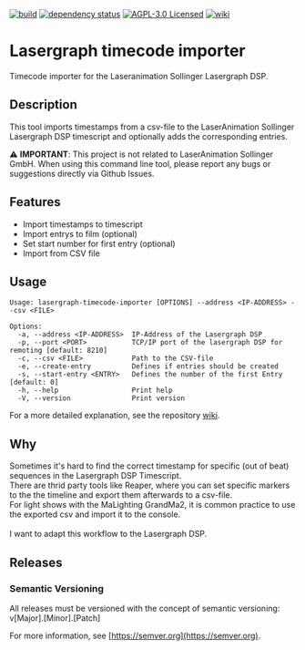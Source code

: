 [![build](https://github.com/d-strobel/lasergraph-dsp-timecode-importer/actions/workflows/build.yml/badge.svg)](https://github.com/d-strobel/lasergraph-dsp-timecode-importer/actions/workflows/build.yml)
[![dependency status](https://deps.rs/repo/github/d-strobel/lasergraph-dsp-timecode-importer/status.svg)](https://deps.rs/repo/github/d-strobel/lasergraph-dsp-timecode-importer)
[![AGPL-3.0 Licensed](https://img.shields.io/github/license/d-strobel/lasergraph-dsp-timecode-importer)](https://github.com/d-strobel/lasergraph-dsp-timecode-importer/blob/main/LICENSE)
[![wiki](https://badgen.net/static/github/wiki/blue)](https://github.com/laser-zentrale-de/lasergraph-timecode-importer/wiki)

# Lasergraph timecode importer
Timecode importer for the Laseranimation Sollinger Lasergraph DSP.

## Description
This tool imports timestamps from a csv-file to the LaserAnimation Sollinger Lasergraph DSP timescript and optionally adds the corresponding entries.<br>

⚠️ **IMPORTANT**: This project is not related to LaserAnimation Sollinger GmbH. When using this command line tool, please report any bugs or suggestions directly via Github Issues.

## Features
- Import timestamps to timescript
- Import entrys to film (optional)
- Set start number for first entry (optional)
- Import from CSV file

## Usage
```
Usage: lasergraph-timecode-importer [OPTIONS] --address <IP-ADDRESS> --csv <FILE>

Options:
  -a, --address <IP-ADDRESS>  IP-Address of the Lasergraph DSP
  -p, --port <PORT>           TCP/IP port of the lasergraph DSP for remoting [default: 8210]
  -c, --csv <FILE>            Path to the CSV-file
  -e, --create-entry          Defines if entries should be created
  -s, --start-entry <ENTRY>   Defines the number of the first Entry [default: 0]
  -h, --help                  Print help
  -V, --version               Print version
```
For a more detailed explanation, see the repository [wiki](https://github.com/laser-zentrale-de/lasergraph-timecode-importer/wiki).

## Why
Sometimes it's hard to find the correct timestamp for specific (out of beat) sequences in the Lasergraph DSP Timescript.<br>
There are thrid party tools like Reaper, where you can set specific markers to the the timeline and export them afterwards to a csv-file.<br>
For light shows with the MaLighting GrandMa2, it is common practice to use the exported csv and import it to the console.<br>
<br>
I want to adapt this workflow to the Lasergraph DSP.

## Releases

### Semantic Versioning
All releases must be versioned with the concept of semantic versioning:<br>
v[Major].[Minor].[Patch]

For more information, see [https://semver.org](https://semver.org).
